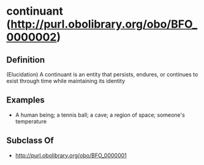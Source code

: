 # continuant (http://purl.obolibrary.org/obo/BFO_0000002)

## Definition
(Elucidation) A continuant is an entity that persists, endures, or continues to exist through time while maintaining its identity

## Examples
- A human being; a tennis ball; a cave; a region of space; someone's temperature

## Subclass Of
- http://purl.obolibrary.org/obo/BFO_0000001

